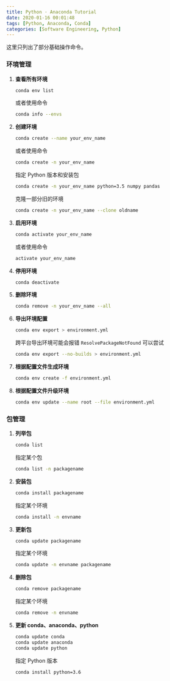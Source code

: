```yaml
---
title: Python · Anaconda Tutorial
date: 2020-01-16 00:01:48
tags: [Python, Anaconda, Conda]
categories: [Software Engineering, Python]
---
```


这里只列出了部分基础操作命令。

### 环境管理

1. **查看所有环境**
   ```bash
   conda env list
   ```
   或者使用命令
   ```bash
   conda info --envs
   ```

2. **创建环境**
   ```bash
   conda create --name your_env_name
   ```
   或者使用命令
   ```bash
   conda create -n your_env_name
   ```
   指定 Python 版本和安装包
   ```bash
   conda create -n your_env_name python=3.5 numpy pandas
   ```
   克隆一部分旧的环境
   ```bash
   conda create -n your_env_name --clone oldname
   ```

   <!-- more -->

3. **启用环境**
   ```bash
   conda activate your_env_name
   ```
   或者使用命令
   ```bash
   activate your_env_name
   ```

4. **停用环境**
   ```bash
   conda deactivate
   ```

5. **删除环境**
   ```bash
   conda remove -n your_env_name --all
   ```

6. **导出环境配置**
   ```bash
   conda env export > environment.yml
   ```
   跨平台导出环境可能会报错 `ResolvePackageNotFound` 可以尝试
   ```bash
   conda env export --no-builds > environment.yml
   ```

7. **根据配置文件生成环境**
   ```bash
   conda env create -f environment.yml
   ```

8. **根据配置文件升级环境**
   ```bash
   conda env update --name root --file environment.yml
   ```

### 包管理

1. **列举包**
   ```bash
   conda list
   ```
   指定某个包
   ```bash
   conda list -n packagename
   ```

2. **安装包**
   ```bash
   conda install packagename
   ```
   指定某个环境
   ```bash
   conda install -n envname
   ```

3. **更新包**
   ```bash
   conda update packagename
   ```
   指定某个环境
   ```bash
   conda update -n envname packagename
   ```

4. **删除包**
   ```bash
   conda remove packagename
   ```
   指定某个环境
   ```bash
   conda remove -n envname
   ```

5. **更新 conda、anaconda、python**
   ```bash
   conda update conda
   conda update anaconda
   conda update python
   ```
   指定 Python 版本
   ```bash
   conda install python=3.6
   ```
